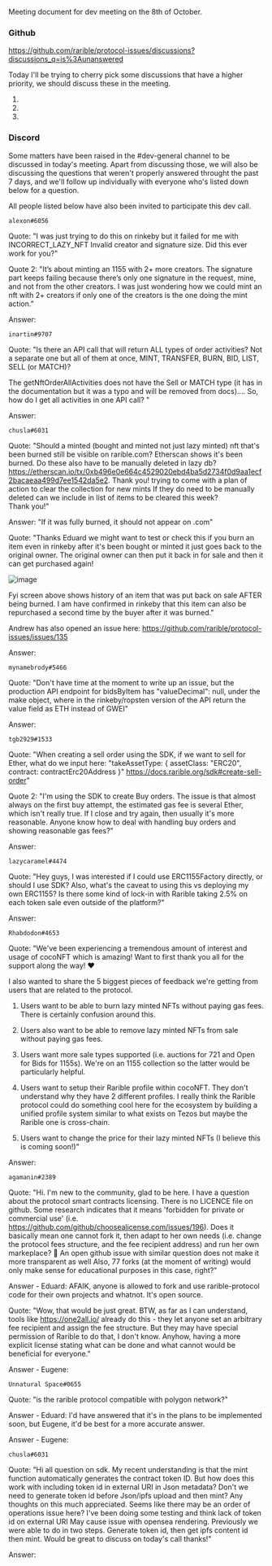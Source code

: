 Meeting document for dev meeting on the 8th of October.

### Github

https://github.com/rarible/protocol-issues/discussions?discussions_q=is%3Aunanswered

Today I'll be trying to cherry pick some discussions that have a higher priority, we should discuss these in the meeting. 

1. 
2. 
3.


### Discord 
Some matters have been raised in the #dev-general channel to be discussed in today's meeting. Apart from discussing those, we will also be discussing the questions that weren't properly answered throught the past 7 days, and we'll follow up individually with everyone who's listed down below for a question. 

All people listed below have also been invited to participate this dev call.


```alexon#6056```

Quote: "I was just trying to do this on rinkeby but it failed for me with INCORRECT_LAZY_NFT Invalid creator and signature size. Did this ever work for you?"

Quote 2: "It’s about minting an 1155 with 2+ more creators. The signature part keeps failing because there’s only one signature in the request, mine, and not from the other creators. 
I was just wondering how we could mint an nft with 2+ creators if only one of the creators is the one doing the mint action."

Answer: 

```inartin#9707```

Quote: "Is there an API call that will return ALL types of order activities? 
Not a separate one but all of them at once, MINT, TRANSFER, BURN, BID, LIST, SELL (or MATCH)?

The getNftOrderAllActivities does not have the Sell or MATCH type (it has in the documentation but it was a typo and will be removed from docs)....
So, how do I get all activities in one API call? "

Answer:

```chusla#6031```

Quote: "Should a minted (bought and minted not just lazy minted) nft that's been burned still be visible on rarible.com?  Etherscan shows it's been burned.  Do these also have to be manually deleted in lazy db?  https://etherscan.io/tx/0xb496e0e664c4529020ebd4ba5d2734f0d9aa1ecf2bacaeaa499d7ee1542da5e2. 
Thank you! trying to come with a plan of action to clear the collection for new mints 
If they do need to be manually deleted can we include in list of items to be cleared this week?  
Thank you!"

Answer: "If it was fully burned, it should not appear on .com" 

Quote: "Thanks Eduard we might want to test or check this if you burn an item even in rinkeby after it's been bought or minted it just goes back to the original owner.  The original owner can then put it back in for sale and then it can get purchased again!

![image](https://user-images.githubusercontent.com/39627934/137510284-7f2cd97b-9a43-4aa2-bc88-8fe0d1466035.png)

Fyi screen above shows history of an item that was put back on sale AFTER being burned.  I am have confirmed in rinkeby that this item can also be repurchased a second time by the buyer after it was burned."

Andrew has also opened an issue here: https://github.com/rarible/protocol-issues/issues/135

Answer:  

```mynamebrody#5466```

Quote: "Don't have time at the moment to write up an issue, but the production API endpoint for bidsByItem has "valueDecimal": null, under the make object, where in the rinkeby/ropsten version of the API return the value field as ETH instead of GWEI"

Answer: 

```tgb2929#1533```

Quote: "When creating a sell order using the SDK, if we want to sell for Ether, what do we input here: "takeAssetType: {        assetClass: "ERC20",        contract: contractErc20Address    }"
https://docs.rarible.org/sdk#create-sell-order"

Quote 2: "I'm using the SDK to create Buy orders. The issue is that almost always on the first buy attempt, the estimated gas fee is several Ether, which isn't really true. If I close and try again, then usually it's more reasonable.
Anyone know how to deal with handling buy orders and showing reasonable gas fees?"

Answer: 

```lazycaramel#4474```

Quote: "Hey guys, I was interested if I could use ERC1155Factory directly, or should I use SDK?
Also, what's the caveat to using this vs deploying my own ERC1155? Is there some kind of lock-in with Rarible taking 2.5% on each token sale even outside of the platform?"

Answer: 

```Rhabdodon#4653```

Quote: "We've been experiencing a tremendous amount of interest and usage of cocoNFT which is amazing! Want to first thank you all for the support along the way! ❤️ 

I also wanted to share the 5 biggest pieces of feedback we're getting from users that are related to the protocol.

1. Users want to be able to burn lazy minted NFTs without paying gas fees. There is certainly confusion around this. 

2. Users also want to be able to remove lazy minted NFTs from sale without paying gas fees. 

3. Users want more sale types supported (i.e. auctions for 721 and Open for Bids for 1155s). We're on an 1155 collection so the latter would be particularly helpful. 

4. Users want to setup their Rarible profile within cocoNFT. They don't understand why they have 2 different profiles. I really think the Rarible protocol could do something cool here for the ecosystem by building a unified profile system similar to what exists on Tezos but maybe the Rarible one is cross-chain. 

5. Users want to change the price for their lazy minted NFTs (I believe this is coming soon!)"

Answer: 

```agamanin#2389```

Quote: "Hi. I'm new to the community, glad to be here. I have a question about the protocol smart contracts licensing. There is no LICENCE file on github. Some research indicates that it means 'forbidden for private or commercial use' (i.e. https://github.com/github/choosealicense.com/issues/196). Does it basically mean one cannot fork it, then adapt to her own needs (i.e. change the protocol fees structure, and the fee recipient address) and run her own markeplace? 🙂
An open github issue with similar question does not make it more transparent as well
Also, 77 forks (at the moment of writing) would only make sense for educational purposes in this case, right?"

Answer - Eduard: AFAIK, anyone is allowed to fork and use rarible-protocol code for their own projects and whatnot. It's open source.

Quote: "Wow, that would be just great. BTW, as far as I can understand, tools like https://one2all.io/ already do this - they let anyone set an arbitrary fee recipient and assign the fee structure. But they may have special permission of Rarible to do that, I don't know. Anyhow, having a more explicit license stating what can be done and what cannot would be beneficial for everyone."

Answer - Eugene: 

```Unnatural Space#0655```

Quote: "is the rarible protocol compatible with polygon network?"

Answer - Eduard: I'd have answered that it's in the plans to be implemented soon, but Eugene, it'd be best for a more accurate answer. 

Answer - Eugene: 

```chusla#6031```

Quote: "Hi all question on sdk.  My recent understanding is that the mint function automatically generates the contract token ID.  But how does this work with including token id in external URI in Json metadata?  Don't we need to generate token id before Json/ipfs upload and then mint?  Any thoughts on this much appreciated.  Seems like there may be an order of operations issue here?  I've been doing some testing and think lack of token id on external URI May cause issue with opensea rendering. Previously we were able to do in two steps. Generate token id, then get ipfs content id then mint.  Would be great to discuss on today's call thanks!"

Answer: 
























